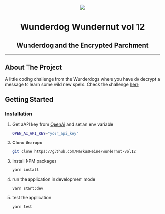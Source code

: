 <p align="center">
    <img src="https://images.ctfassets.net/hkq76neqke2v/1hRCI7LP9GkGsd0AdRLxbN/5b3ebd4414ca447493e7a5daba4eab68/turger_the_wizard_edited.jpg?w=1920&h=1106&q=50&fm=webp"></img>
</p>
<div>
    <h1 align="center">Wunderdog Wundernut vol 12</h1>
    <h2 align="center">Wunderdog and the Encrypted Parchment</h2>
</div>

---


## About The Project

A little coding challenge from the Wunderdogs where you have do decrypt a message to learn some wild new spells.
Check the challenge [here](https://www.wunderdog.fi/wundernut)

<!-- GETTING STARTED -->
## Getting Started
### Installation

1. Get aAPI key from [OpenAi](https://openai.com/api/) and set an env variable
    ```sh
    OPEN_AI_API_KEY="your_api_key"
    ```
2. Clone the repo
   ```sh
   git clone https://github.com/MarkusHeine/wundernut-vol12
   ```
3. Install NPM packages
   ```sh
   yarn install
   ```
4. run the application in development mode
   ```sh
   yarn start:dev
   ```
5. test the application
    ```sh
    yarn test
    ```
